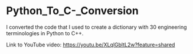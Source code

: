 # Python_To_C-_Conversion
I converted the code that I used to create a dictionary with 30 engineering terminologies in Python to C++. 

Link to YouTube video: https://youtu.be/XLqlGbltL2w?feature=shared
